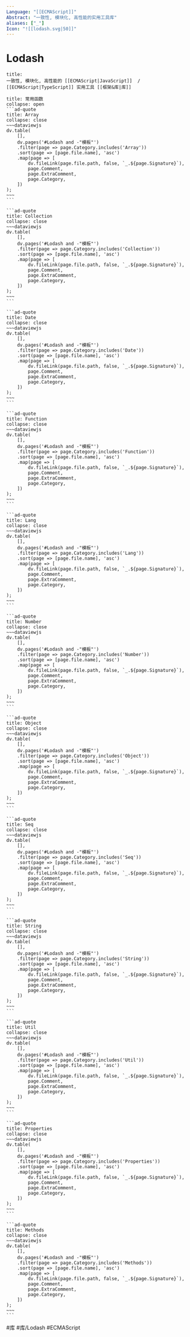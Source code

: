 ```yaml
---
Language: "[[ECMAScript]]"
Abstract: "一致性, 模块化, 高性能的实用工具库"
aliases: ["_"]
Icon: "![[lodash.svg|50]]"
---
```

# Lodash
```ad-abstract
title:
一致性, 模块化, 高性能的 [[ECMAScript|JavaScript]]  / [[ECMAScript|TypeScript]] 实用工具 [[框架&库|库]]
```

````ad-quote
title: 常用函数
collapse: open
```ad-quote
title: Array
collapse: close
~~~dataviewjs
dv.table(
	[],
	dv.pages('#Lodash and -"模板"')
	.filter(page => page.Category.includes('Array'))
	.sort(page => [page.file.name], 'asc')
	.map(page => [
		dv.fileLink(page.file.path, false, `_.${page.Signature}`), 
		page.Comment,
		page.ExtraComment,
		page.Category,
	])
);
~~~
```

```ad-quote
title: Collection
collapse: close
~~~dataviewjs
dv.table(
	[],
	dv.pages('#Lodash and -"模板"')
	.filter(page => page.Category.includes('Collection'))
	.sort(page => [page.file.name], 'asc')
	.map(page => [
		dv.fileLink(page.file.path, false, `_.${page.Signature}`), 
		page.Comment,
		page.ExtraComment,
		page.Category,
	])
);
~~~
```

```ad-quote
title: Date
collapse: close
~~~dataviewjs
dv.table(
	[],
	dv.pages('#Lodash and -"模板"')
	.filter(page => page.Category.includes('Date'))
	.sort(page => [page.file.name], 'asc')
	.map(page => [
		dv.fileLink(page.file.path, false, `_.${page.Signature}`), 
		page.Comment,
		page.ExtraComment,
		page.Category,
	])
);
~~~
```

```ad-quote
title: Function
collapse: close
~~~dataviewjs
dv.table(
	[],
	dv.pages('#Lodash and -"模板"')
	.filter(page => page.Category.includes('Function'))
	.sort(page => [page.file.name], 'asc')
	.map(page => [
		dv.fileLink(page.file.path, false, `_.${page.Signature}`), 
		page.Comment,
		page.ExtraComment,
		page.Category,
	])
);
~~~
```

```ad-quote
title: Lang
collapse: close
~~~dataviewjs
dv.table(
	[],
	dv.pages('#Lodash and -"模板"')
	.filter(page => page.Category.includes('Lang'))
	.sort(page => [page.file.name], 'asc')
	.map(page => [
		dv.fileLink(page.file.path, false, `_.${page.Signature}`), 
		page.Comment,
		page.ExtraComment,
		page.Category,
	])
);
~~~
```

```ad-quote
title: Number
collapse: close
~~~dataviewjs
dv.table(
	[],
	dv.pages('#Lodash and -"模板"')
	.filter(page => page.Category.includes('Number'))
	.sort(page => [page.file.name], 'asc')
	.map(page => [
		dv.fileLink(page.file.path, false, `_.${page.Signature}`), 
		page.Comment,
		page.ExtraComment,
		page.Category,
	])
);
~~~
```

```ad-quote
title: Object
collapse: close
~~~dataviewjs
dv.table(
	[],
	dv.pages('#Lodash and -"模板"')
	.filter(page => page.Category.includes('Object'))
	.sort(page => [page.file.name], 'asc')
	.map(page => [
		dv.fileLink(page.file.path, false, `_.${page.Signature}`), 
		page.Comment,
		page.ExtraComment,
		page.Category,
	])
);
~~~
```

```ad-quote
title: Seq
collapse: close
~~~dataviewjs
dv.table(
	[],
	dv.pages('#Lodash and -"模板"')
	.filter(page => page.Category.includes('Seq'))
	.sort(page => [page.file.name], 'asc')
	.map(page => [
		dv.fileLink(page.file.path, false, `_.${page.Signature}`), 
		page.Comment,
		page.ExtraComment,
		page.Category,
	])
);
~~~
```

```ad-quote
title: String
collapse: close
~~~dataviewjs
dv.table(
	[],
	dv.pages('#Lodash and -"模板"')
	.filter(page => page.Category.includes('String'))
	.sort(page => [page.file.name], 'asc')
	.map(page => [
		dv.fileLink(page.file.path, false, `_.${page.Signature}`), 
		page.Comment,
		page.ExtraComment,
		page.Category,
	])
);
~~~
```

```ad-quote
title: Util
collapse: close
~~~dataviewjs
dv.table(
	[],
	dv.pages('#Lodash and -"模板"')
	.filter(page => page.Category.includes('Util'))
	.sort(page => [page.file.name], 'asc')
	.map(page => [
		dv.fileLink(page.file.path, false, `_.${page.Signature}`), 
		page.Comment,
		page.ExtraComment,
		page.Category,
	])
);
~~~
```

```ad-quote
title: Properties
collapse: close
~~~dataviewjs
dv.table(
	[],
	dv.pages('#Lodash and -"模板"')
	.filter(page => page.Category.includes('Properties'))
	.sort(page => [page.file.name], 'asc')
	.map(page => [
		dv.fileLink(page.file.path, false, `_.${page.Signature}`), 
		page.Comment,
		page.ExtraComment,
		page.Category,
	])
);
~~~
```

```ad-quote
title: Methods
collapse: close
~~~dataviewjs
dv.table(
	[],
	dv.pages('#Lodash and -"模板"')
	.filter(page => page.Category.includes('Methods'))
	.sort(page => [page.file.name], 'asc')
	.map(page => [
		dv.fileLink(page.file.path, false, `_.${page.Signature}`), 
		page.Comment,
		page.ExtraComment,
		page.Category,
	])
);
~~~
```
````

#库 #库/Lodash #ECMAScript 